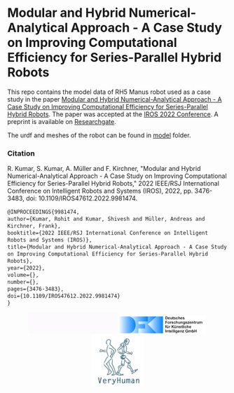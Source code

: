 # Modular and Hybrid Numerical-Analytical Approach - A Case Study on Improving Computational Efficiency for Series-Parallel Hybrid Robots

This repo contains the model data of RH5 Manus robot used as a case study in the paper [Modular and Hybrid Numerical-Analytical Approach - A Case Study on Improving Computational Efficiency for Series-Parallel Hybrid Robots](https://dfki-ric-underactuated-lab.github.io/hybrid_numerical_analytical_approach_case_study/). The paper was accepted at the [IROS 2022 Conference](https://iros2022.org/). A preprint is available on [Researchgate](https://www.researchgate.net/profile/Rohit_Kumar175/publication/362126927_Modular_and_Hybrid_Numerical-Analytical_Approach_-A_Case_Study_on_Improving_Computational_Efficiency_for_Series-Parallel_Hybrid_Robots).

The urdf and meshes of the robot can be found in [model](model) folder.  

### Citation

R. Kumar, S. Kumar, A. Müller and F. Kirchner, "Modular and Hybrid Numerical-Analytical Approach - A Case Study on Improving Computational Efficiency for Series-Parallel Hybrid Robots," 2022 IEEE/RSJ International Conference on Intelligent Robots and Systems (IROS), 2022, pp. 3476-3483, doi: 10.1109/IROS47612.2022.9981474.

    @INPROCEEDINGS{9981474,  
    author={Kumar, Rohit and Kumar, Shivesh and Müller, Andreas and Kirchner, Frank},  
    booktitle={2022 IEEE/RSJ International Conference on Intelligent Robots and Systems (IROS)},   
    title={Modular and Hybrid Numerical-Analytical Approach - A Case Study on Improving Computational Efficiency for Series-Parallel Hybrid Robots},   
    year={2022},  
    volume={},  
    number={},  
    pages={3476-3483},  
    doi={10.1109/IROS47612.2022.9981474}
    }

</div>
<div align="center">
  <img src="docs/static/ulab.gif" style="width:200px">
  <img src="docs/static/logo.svg" style="width:200px">
  <img src="docs/static/VeryHuman_Logo.jpg" style="width:120px">
</div>
